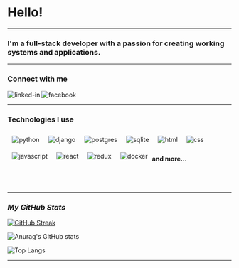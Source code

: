 # Hello!

<hr width="100%" align="center">

### I'm a full-stack developer with a passion for creating working systems and applications.

<hr width="100%" align="center">

### **Connect with me**
[<img align="left" alt="linked-in" src="https://img.shields.io/badge/linkedin-%230077B5.svg?&style=for-the-badge&logo=linkedin&logoColor=white" />](https://www.linkedin.com/in/cezary-szukiel-581aa927a/)[<img align="left" alt="facebook" src="https://img.shields.io/badge/facebook-%231877F2.svg?&style=for-the-badge&logo=facebook&logoColor=white" />](https://www.facebook.com/cezary.szukiel)<br>
<hr width="100%" align="center">

### Technologies I use

<img align="left" alt="python" src="https://img.shields.io/badge/python-3776AB?&style=for-the-badge&logo=python&logoColor=yellow" style="margin: 10px;" />
<img align="left" alt="django" src="https://img.shields.io/badge/django-092E20?&style=for-the-badge&logo=django&logoColor=white" style="margin: 10px;" />
<img align="left" alt="postgres" src="https://img.shields.io/badge/Postgres-4169E1?&style=for-the-badge&logo=PostgreSQL&logoColor=white" style="margin: 10px;" />
<img align="left" alt="sqlite" src="https://img.shields.io/badge/sqlite-003B57?&style=for-the-badge&logo=sqlite&logoColor=white" style="margin: 10px;" />
<img align="left" alt="html" src="https://img.shields.io/badge/html-E34F26?&style=for-the-badge&logo=html5&logoColor=white" style="margin: 10px;" />
<img align="left" alt="css" src="https://img.shields.io/badge/css-1572B6?&style=for-the-badge&logo=css3&logoColor=white" style="margin: 10px;" />
<img align="left" alt="javascript" src="https://img.shields.io/badge/javascript-F7DF1E?&style=for-the-badge&logo=javascript&logoColor=black" style="margin: 10px;" />
<img align="left" alt="react" src="https://img.shields.io/badge/react-61DAFB?&style=for-the-badge&logo=react&logoColor=black" style="margin: 10px;" />
<img align="left" alt="redux" src="https://img.shields.io/badge/redux-764ABC?&style=for-the-badge&logo=redux&logoColor=white" style="margin: 10px;" />
<img align="left" alt="docker" src="https://img.shields.io/badge/docker-2496ED?&style=for-the-badge&logo=docker&logoColor=white" style="margin: 10px;" /><br>

<br>

#### **and more...**


<br>
<br>
<hr width="100%" align="center">

### *My GitHub Stats*
[![GitHub Streak](https://streak-stats.demolab.com?user=CezarySzukiel&theme=dark&date_format=j%20M%5B%20Y%5D)](https://git.io/streak-stats)

![Anurag's GitHub stats](https://github-readme-stats.vercel.app/api?username=CezarySzukiel&show_icons=true&theme=dark)

![Top Langs](https://github-readme-stats.vercel.app/api/top-langs/?username=CezarySzukiel&layout=compact&theme=dark)

<hr width="100%" align="center">